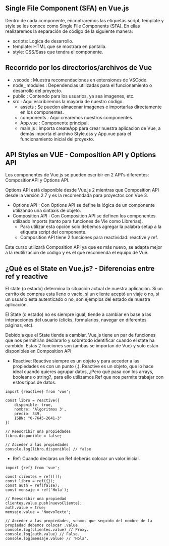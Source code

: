## Single File Component (SFA) en Vue.js
Dentro de cada componente, encontraremos las etiquetas script, template y style se les conoce como Single File Components (SFA). En ellas realizaremos la separación de código de la siguiente manera:
* scripts: Logica de desarrollo.
* template: HTML que se mostrara en pantalla.
* style: CSS/Sass que tendra el componente.

## Recorrido por los directorios/archivos de Vue
* .vscode : Muestra recomendaciones en extensiones de VSCode.
* node_,modules : Dependencias utilizadas para el funcionamiento o desarrollo del proyecto.
* public : Contendo para los usuarios, ya sea imagenes, etc.
* src : Aquí escribiremos la mayoria de nuestro código.
    * assets : Se pueden almacenar imagenes e importarlas directamente en los componentes.
    * components : Aquí crearemos nuestros componentes.
    * App.vue : Componente principal.
    * main.js : Importa createApp para crear nuestra aplicación de Vue, a demás importa el archivo Style.css y App.vue para el funcionamiento inicial del proyexto.

## API Styles en VUE - Composition API y Options API
Los componentes de Vue.js se pueden escribir en 2 API's diferentes: CompositionAPI y Options API.

Options API está disponible desde Vue.js 2 mientras que Composition API desde la versión 2.7 y es la recomendada para proyectos con Vue 3.

* Options API : Con Options API se define la lógica de un componente utilizando una sintaxis de objeto.
* Composition API : Con Composition API se definen los componentes utilizado Imports (tanto para funciones de Vie como Librerías). 
    * Para utilizar esta opción solo debemos agregar la palabra setup a la etiqueta script del componente.
    * Composition API tiene 2 funciones para reactividad: reactive y ref.

Este curso utilizará Composition API ya que es más nuevo, se adapta mejor a la reutilización de código y es el que recomienda el equipo de Vue.

## ¿Qué es el State en Vue.js? - Diferencias entre ref y reactive
El state (o estado) determina la situación actual de nuestra aplicación. Si un carrito de compras esta lleno o vacío, si un cliente aceptó un viaje o no, si un usuario esta autenticado o no, son ejemplos del estado de nuestra aplicación. 

El State (o estado) no es siempre igual; tiende a cambiar en base a las interacciones del usuario (clicks, formularios, navegar en diferentes páginas, etc).

Debido a que el State tiende a cambiar, Vue.js tiene un par de funciones que nos permitirán declararlo y sobretodo identificar cuando el state ha cambido. Estas 2 funciones son (ambas se importan de Vue) y solo estan disponibles en Composition API:


* Reactive: Reactive siempre es un objeto y para acceder a las propiedades es con un punto (.). Reactive es un objeto, que lo hace ideal cuando quieres agrupar datos, ¿Pero qué pasa con los arrays, booleans o string?, para ello utilizamos Ref que nos permite trabajar con estos tipos de datos.
```JS
import {reactive} from 'vue';

const libro = reactive({
    disponible: true,
    nombre: 'Algoritmos 3',
    precio: 349,
    ISBN: "0-7645-2641-3"
})

// Reescribir una propiedades
libro.disponible = false;

// Acceder a las propiedades
console.log(libro.disponible) // false
```

* Ref: Cuando declaras un Ref deberás colocar un valor inicial.
```JS
import {ref} from 'vue';

const clientes = ref([]);
const libro = ref({});
const auth = ref(false);
const mensaje = ref('Hola');

// Reescribir una propiedad
clientes.value.push(nuevoCliente);
auth.value = true;
mensaje.value = 'NuevoTexto';

// Acceder a las propiedades, veamos que seguido del nombre de la propiedad debemos colocar .value
console.log(clientes.value) // Proxy.
console.log(auth.value) // False.
console.log(mensaje.value) // 'Hola'.
```